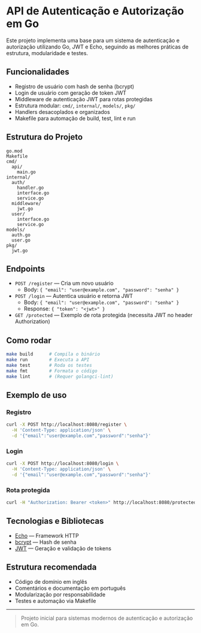 # API de Autenticação e Autorização em Go

Este projeto implementa uma base para um sistema de autenticação e autorização utilizando Go, JWT e Echo, seguindo as melhores práticas de estrutura, modularidade e testes.

## Funcionalidades

- Registro de usuário com hash de senha (bcrypt)
- Login de usuário com geração de token JWT
- Middleware de autenticação JWT para rotas protegidas
- Estrutura modular: `cmd/`, `internal/`, `models/`, `pkg/`
- Handlers desacoplados e organizados
- Makefile para automação de build, test, lint e run

## Estrutura do Projeto

```
go.mod
Makefile
cmd/
  api/
    main.go
internal/
  auth/
    handler.go
    interface.go
    service.go
  middleware/
    jwt.go
  user/
    interface.go
    service.go
models/
  auth.go
  user.go
pkg/
  jwt.go
```

## Endpoints

- `POST /register` — Cria um novo usuário
  - Body: `{ "email": "user@example.com", "password": "senha" }`
- `POST /login` — Autentica usuário e retorna JWT
  - Body: `{ "email": "user@example.com", "password": "senha" }`
  - Response: `{ "token": "<jwt>" }`
- `GET /protected` — Exemplo de rota protegida (necessita JWT no header Authorization)

## Como rodar

```sh
make build      # Compila o binário
make run        # Executa a API
make test       # Roda os testes
make fmt        # Formata o código
make lint       # (Requer golangci-lint)
```

## Exemplo de uso

### Registro
```sh
curl -X POST http://localhost:8080/register \
  -H 'Content-Type: application/json' \
  -d '{"email":"user@example.com","password":"senha"}'
```

### Login
```sh
curl -X POST http://localhost:8080/login \
  -H 'Content-Type: application/json' \
  -d '{"email":"user@example.com","password":"senha"}'
```

### Rota protegida
```sh
curl -H "Authorization: Bearer <token>" http://localhost:8080/protected
```

## Tecnologias e Bibliotecas
- [Echo](https://echo.labstack.com/) — Framework HTTP
- [bcrypt](https://pkg.go.dev/golang.org/x/crypto/bcrypt) — Hash de senha
- [JWT](https://github.com/golang-jwt/jwt) — Geração e validação de tokens

## Estrutura recomendada
- Código de domínio em inglês
- Comentários e documentação em português
- Modularização por responsabilidade
- Testes e automação via Makefile

---

> Projeto inicial para sistemas modernos de autenticação e autorização em Go.
